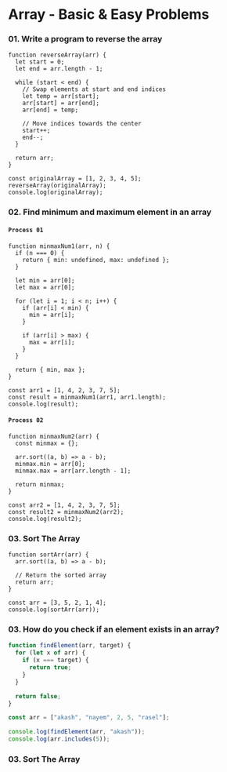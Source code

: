# Array - Basic & Easy Problems

### 01. Write a program to reverse the array

```
function reverseArray(arr) {
  let start = 0;
  let end = arr.length - 1;

  while (start < end) {
    // Swap elements at start and end indices
    let temp = arr[start];
    arr[start] = arr[end];
    arr[end] = temp;

    // Move indices towards the center
    start++;
    end--;
  }

  return arr;
}

const originalArray = [1, 2, 3, 4, 5];
reverseArray(originalArray);
console.log(originalArray);
```

### 02. Find minimum and maximum element in an array

#### `Process 01`

```
function minmaxNum1(arr, n) {
  if (n === 0) {
    return { min: undefined, max: undefined };
  }

  let min = arr[0];
  let max = arr[0];

  for (let i = 1; i < n; i++) {
    if (arr[i] < min) {
      min = arr[i];
    }

    if (arr[i] > max) {
      max = arr[i];
    }
  }

  return { min, max };
}

const arr1 = [1, 4, 2, 3, 7, 5];
const result = minmaxNum1(arr1, arr1.length);
console.log(result);
```

#### `Process 02`

```
function minmaxNum2(arr) {
  const minmax = {};

  arr.sort((a, b) => a - b);
  minmax.min = arr[0];
  minmax.max = arr[arr.length - 1];

  return minmax;
}

const arr2 = [1, 4, 2, 3, 7, 5];
const result2 = minmaxNum2(arr2);
console.log(result2);
```

### 03. Sort The Array

```
function sortArr(arr) {
  arr.sort((a, b) => a - b);

  // Return the sorted array
  return arr;
}

const arr = [3, 5, 2, 1, 4];
console.log(sortArr(arr));

```

### 03. How do you check if an element exists in an array?

```javascript
function findElement(arr, target) {
  for (let x of arr) {
    if (x === target) {
      return true;
    }
  }

  return false;
}

const arr = ["akash", "nayem", 2, 5, "rasel"];

console.log(findElement(arr, "akash"));
console.log(arr.includes(5));
```

### 03. Sort The Array

```

```
